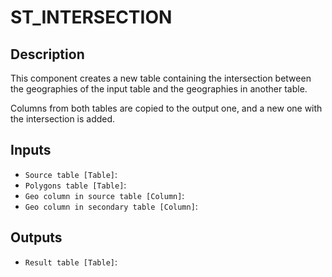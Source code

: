 
# ST_INTERSECTION
## Description

 This component creates a new table containing the intersection between the geographies
 of the input table and the geographies in another table.

 Columns from both tables are copied to the output one, and a new one with the intersection is added.
 
## Inputs
* `Source table [Table]`: 
* `Polygons table [Table]`: 
* `Geo column in source table [Column]`: 
* `Geo column in secondary table [Column]`: 

## Outputs
* `Result table [Table]`: 
